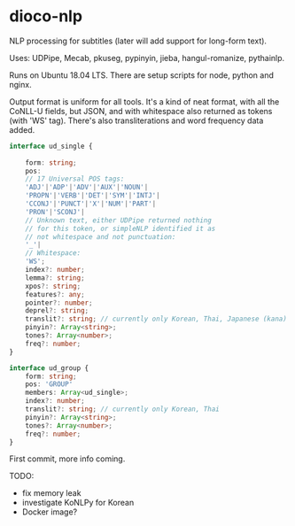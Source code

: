 # dioco-nlp

NLP processing for subtitles (later will add support for long-form text). 

Uses: UDPipe, Mecab, pkuseg, pypinyin, jieba, hangul-romanize, pythainlp.

Runs on Ubuntu 18.04 LTS. There are setup scripts for node, python and nginx.

Output format is uniform for all tools. It's a kind of neat format, with all the CoNLL-U fields, but JSON, and with whitespace also returned as tokens (with 'WS' tag).
There's also transliterations and word frequency data added.

```typescript
interface ud_single {
    
    form: string;
    pos: 
    // 17 Universal POS tags:
    'ADJ'|'ADP'|'ADV'|'AUX'|'NOUN'| 
    'PROPN'|'VERB'|'DET'|'SYM'|'INTJ'|
    'CCONJ'|'PUNCT'|'X'|'NUM'|'PART'|
    'PRON'|'SCONJ'|
    // Unknown text, either UDPipe returned nothing 
    // for this token, or simpleNLP identified it as
    // not whitespace and not punctuation:
    '_'|
    // Whitespace:
    'WS';
    index?: number;
    lemma?: string;
    xpos?: string;
    features?: any;
    pointer?: number;
    deprel?: string;
    translit?: string; // currently only Korean, Thai, Japanese (kana)
    pinyin?: Array<string>;
    tones?: Array<number>;
    freq?: number;
}

interface ud_group {
    form: string;
    pos: 'GROUP'
    members: Array<ud_single>;
    index?: number;
    translit?: string; // currently only Korean, Thai
    pinyin?: Array<string>;
    tones?: Array<number>;
    freq?: number;
}
```

First commit, more info coming.

TODO:
- fix memory leak
- investigate KoNLPy for Korean
- Docker image?
